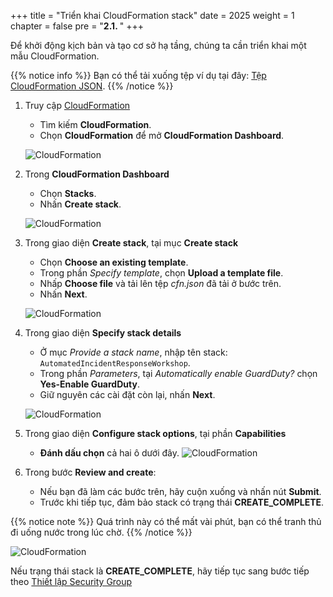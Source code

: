 +++
title = "Triển khai CloudFormation stack"
date = 2025
weight = 1
chapter = false
pre = "<b>2.1. </b>"
+++

<!-- ## Triển khai CloudFormation stack -->

Để khởi động kịch bản và tạo cơ sở hạ tầng, chúng ta cần triển khai một mẫu CloudFormation.

{{% notice info %}}
Bạn có thể tải xuống tệp ví dụ tại đây: [Tệp CloudFormation JSON](files/cfn.json).
{{% /notice %}}

1. Truy cập [CloudFormation](https://us-east-1.console.aws.amazon.com/cloudformation/home?region=us-east-1#/stacks/create)

   - Tìm kiếm **CloudFormation**.
   - Chọn **CloudFormation** để mở **CloudFormation Dashboard**.

   ![CloudFormation](/images/2/2.1/CloudFormation.png)

2. Trong **CloudFormation Dashboard** 

   - Chọn **Stacks**.
   - Nhấn **Create stack**.

   ![CloudFormation](/images/2/2.1/Stack.png?width=90pc)

3. Trong giao diện **Create stack**, tại mục **Create stack**

   - Chọn **Choose an existing template**.
   - Trong phần _Specify template_, chọn **Upload a template file**.
   - Nhấp **Choose file** và tải lên tệp _cfn.json_ đã tải ở bước trên.
   - Nhấn **Next**.

   ![CloudFormation](/images/2/2.1/Create_stack.png?width=90pc)

4. Trong giao diện **Specify stack details**

   - Ở mục _Provide a stack name_, nhập tên stack: `AutomatedIncidentResponseWorkshop`.
   - Trong phần _Parameters_, tại _Automatically enable GuardDuty?_ chọn **Yes-Enable GuardDuty**.
   - Giữ nguyên các cài đặt còn lại, nhấn **Next**.

   ![CloudFormation](/images/2/2.1/Specify_stack_details.png?width=90pc)

5. Trong giao diện **Configure stack options**, tại phần **Capabilities**

   - **Đánh dấu chọn** cả hai ô dưới đây.
     ![CloudFormation](/images/2/2.1/Capabilities.png?width=90pc)

6. Trong bước **Review and create**:
   - Nếu bạn đã làm các bước trên, hãy cuộn xuống và nhấn nút **Submit**.
   - Trước khi tiếp tục, đảm bảo stack có trạng thái **CREATE_COMPLETE**.

{{% notice note %}}
Quá trình này có thể mất vài phút, bạn có thể tranh thủ đi uống nước trong lúc chờ.
{{% /notice %}}

   ![CloudFormation](/images/2/2.1/Stack_create_complete.png?width=90pc)

Nếu trạng thái stack là **CREATE_COMPLETE**, hãy tiếp tục sang bước tiếp theo [Thiết lập Security Group](../2.2-Set-up-Security-Group)
